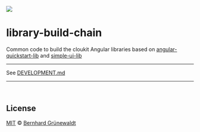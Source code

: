 [![](https://cloukit.github.io/assets/images/cloukit-banner-github.svg?v3)](https://cloukit.github.io/)

# library-build-chain

Common code to build the cloukit Angular libraries based on [angular-quickstart-lib](https://github.com/filipesilva/angular-quickstart-lib) and [simple-ui-lib](https://github.com/jasonaden/simple-ui-lib)

----

See [DEVELOPMENT.md](https://github.com/cloukit/library-build-chain/blob/master/DEVELOPMENT.md)

----


&nbsp;

## License

[MIT](./LICENSE) © [Bernhard Grünewaldt](https://github.com/clouless)

